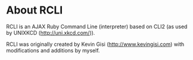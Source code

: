 # About RCLI
RCLI is an AJAX Ruby Command Line (interpreter) based on CLI2 (as used by UNIXKCD (<http://uni.xkcd.com/>)).

RCLI was originally created by Kevin Gisi (<http://www.kevingisi.com>) with modifications and additions by myself.